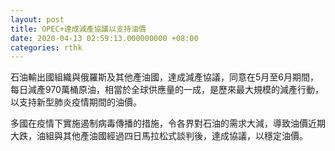 ```yaml
---
layout: post
title: OPEC+達成減產協議以支持油價
date: 2020-04-13 02:59:13.000000000 +08:00
categories: rthk
---
```


石油輸出國組織與俄羅斯及其他產油國，達成減產協議，同意在5月至6月期間，每日減產970萬桶原油，相當於全球供應量的一成，是歷來最大規模的減產行動，以支持新型肺炎疫情期間的油價。

多國在疫情下實施遏制病毒傳播的措施，令各界對石油的需求大減，導致油價近期大跌，油組與其他產油國經過四日馬拉松式談判後，達成協議，以穩定油價。
